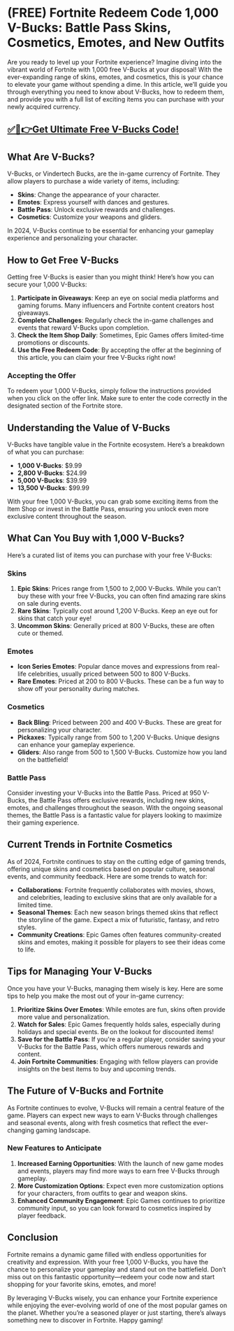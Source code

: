 # (FREE) Fortnite Redeem Code 1,000 V-Bucks: Battle Pass Skins, Cosmetics, Emotes, and New Outfits

Are you ready to level up your Fortnite experience? Imagine diving into the vibrant world of Fortnite with 1,000 free V-Bucks at your disposal! With the ever-expanding range of skins, emotes, and cosmetics, this is your chance to elevate your game without spending a dime. In this article, we’ll guide you through everything you need to know about V-Bucks, how to redeem them, and provide you with a full list of exciting items you can purchase with your newly acquired currency.

## [✅🔴👉Get Ultimate Free V-Bucks Code!](https://mrlyons.github.io/freecode/)

## What Are V-Bucks?

V-Bucks, or Vindertech Bucks, are the in-game currency of Fortnite. They allow players to purchase a wide variety of items, including:

- **Skins**: Change the appearance of your character.
- **Emotes**: Express yourself with dances and gestures.
- **Battle Pass**: Unlock exclusive rewards and challenges.
- **Cosmetics**: Customize your weapons and gliders.

In 2024, V-Bucks continue to be essential for enhancing your gameplay experience and personalizing your character.

## How to Get Free V-Bucks

Getting free V-Bucks is easier than you might think! Here’s how you can secure your 1,000 V-Bucks:

1. **Participate in Giveaways**: Keep an eye on social media platforms and gaming forums. Many influencers and Fortnite content creators host giveaways.
2. **Complete Challenges**: Regularly check the in-game challenges and events that reward V-Bucks upon completion.
3. **Check the Item Shop Daily**: Sometimes, Epic Games offers limited-time promotions or discounts.
4. **Use the Free Redeem Code**: By accepting the offer at the beginning of this article, you can claim your free V-Bucks right now!

### Accepting the Offer

To redeem your 1,000 V-Bucks, simply follow the instructions provided when you click on the offer link. Make sure to enter the code correctly in the designated section of the Fortnite store.

## Understanding the Value of V-Bucks

V-Bucks have tangible value in the Fortnite ecosystem. Here’s a breakdown of what you can purchase:

- **1,000 V-Bucks**: $9.99
- **2,800 V-Bucks**: $24.99
- **5,000 V-Bucks**: $39.99
- **13,500 V-Bucks**: $99.99

With your free 1,000 V-Bucks, you can grab some exciting items from the Item Shop or invest in the Battle Pass, ensuring you unlock even more exclusive content throughout the season.

## What Can You Buy with 1,000 V-Bucks?

Here’s a curated list of items you can purchase with your free V-Bucks:

### Skins

1. **Epic Skins**: Prices range from 1,500 to 2,000 V-Bucks. While you can’t buy these with your free V-Bucks, you can often find amazing rare skins on sale during events.
2. **Rare Skins**: Typically cost around 1,200 V-Bucks. Keep an eye out for skins that catch your eye!
3. **Uncommon Skins**: Generally priced at 800 V-Bucks, these are often cute or themed.

### Emotes

- **Icon Series Emotes**: Popular dance moves and expressions from real-life celebrities, usually priced between 500 to 800 V-Bucks.
- **Rare Emotes**: Priced at 200 to 800 V-Bucks. These can be a fun way to show off your personality during matches.

### Cosmetics

- **Back Bling**: Priced between 200 and 400 V-Bucks. These are great for personalizing your character.
- **Pickaxes**: Typically range from 500 to 1,200 V-Bucks. Unique designs can enhance your gameplay experience.
- **Gliders**: Also range from 500 to 1,500 V-Bucks. Customize how you land on the battlefield!

### Battle Pass

Consider investing your V-Bucks into the Battle Pass. Priced at 950 V-Bucks, the Battle Pass offers exclusive rewards, including new skins, emotes, and challenges throughout the season. With the ongoing seasonal themes, the Battle Pass is a fantastic value for players looking to maximize their gaming experience.

## Current Trends in Fortnite Cosmetics

As of 2024, Fortnite continues to stay on the cutting edge of gaming trends, offering unique skins and cosmetics based on popular culture, seasonal events, and community feedback. Here are some trends to watch for:

- **Collaborations**: Fortnite frequently collaborates with movies, shows, and celebrities, leading to exclusive skins that are only available for a limited time.
- **Seasonal Themes**: Each new season brings themed skins that reflect the storyline of the game. Expect a mix of futuristic, fantasy, and retro styles.
- **Community Creations**: Epic Games often features community-created skins and emotes, making it possible for players to see their ideas come to life.

## Tips for Managing Your V-Bucks

Once you have your V-Bucks, managing them wisely is key. Here are some tips to help you make the most out of your in-game currency:

1. **Prioritize Skins Over Emotes**: While emotes are fun, skins often provide more value and personalization. 
2. **Watch for Sales**: Epic Games frequently holds sales, especially during holidays and special events. Be on the lookout for discounted items!
3. **Save for the Battle Pass**: If you're a regular player, consider saving your V-Bucks for the Battle Pass, which offers numerous rewards and content.
4. **Join Fortnite Communities**: Engaging with fellow players can provide insights on the best items to buy and upcoming trends.

## The Future of V-Bucks and Fortnite

As Fortnite continues to evolve, V-Bucks will remain a central feature of the game. Players can expect new ways to earn V-Bucks through challenges and seasonal events, along with fresh cosmetics that reflect the ever-changing gaming landscape. 

### New Features to Anticipate

1. **Increased Earning Opportunities**: With the launch of new game modes and events, players may find more ways to earn free V-Bucks through gameplay.
2. **More Customization Options**: Expect even more customization options for your characters, from outfits to gear and weapon skins.
3. **Enhanced Community Engagement**: Epic Games continues to prioritize community input, so you can look forward to cosmetics inspired by player feedback.

## Conclusion

Fortnite remains a dynamic game filled with endless opportunities for creativity and expression. With your free 1,000 V-Bucks, you have the chance to personalize your gameplay and stand out on the battlefield. Don’t miss out on this fantastic opportunity—redeem your code now and start shopping for your favorite skins, emotes, and more!

By leveraging V-Bucks wisely, you can enhance your Fortnite experience while enjoying the ever-evolving world of one of the most popular games on the planet. Whether you’re a seasoned player or just starting, there’s always something new to discover in Fortnite. Happy gaming!
